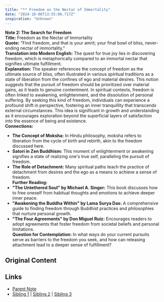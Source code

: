 ```yaml
---
title: "** Freedom as the Nectar of Immortality"
date: "2024-10-06T13:55:06.717Z"
inspiration: "Unknown"
---
```


  
**Note 2: The Search for Freedom**  
**Title:** Freedom as the Nectar of Immortality  
**Quote:** "Find freedom, and that is your amrit; your final bowl of bliss, never-ending nectar of immortality."  
**Translation into Modern English:** The quest for true joy lies in discovering freedom, which is metaphorically compared to an immortal nectar that signifies ultimate fulfillment.  
**Explanation:** The speaker references the concept of freedom as the ultimate source of bliss, often illustrated in various spiritual traditions as a state of liberation from the confines of ego and material desires. This notion suggests that the pursuit of freedom should be prioritized over material gains, as it leads to genuine contentment. In spiritual contexts, freedom is often linked to awakening, enlightenment, and the dissolution of personal suffering. By seeking this kind of freedom, individuals can experience a profound shift in perspective, fostering an inner tranquillity that transcends external circumstances. This idea is significant in growth and understanding as it encourages exploration beyond the superficial layers of satisfaction into the essence of being and existence.  
**Connections:**  
- **The Concept of Moksha:** In Hindu philosophy, moksha refers to liberation from the cycle of birth and rebirth, akin to the freedom discussed here.  
- **Satori in Zen Buddhism:** This moment of enlightenment or awakening signifies a state of realizing one's true self, paralleling the pursuit of freedom.  
- **The Role of Detachment:** Many spiritual paths teach the practice of detachment from desires and the ego as a means to achieve a sense of freedom.  
**Further Reading:**  
- **"The Untethered Soul" by Michael A. Singer:** This book discusses how to free oneself from habitual thoughts and emotions to achieve deeper inner peace.  
- **"Awakening the Buddha Within" by Lama Surya Das:** A comprehensive guide to finding freedom through Buddhist practices and philosophies that nurture personal growth.  
- **"The Four Agreements" by Don Miguel Ruiz:** Encourages readers to adopt agreements that foster freedom from societal beliefs and personal limitations.  
**Question for Contemplation:** In what ways do your current pursuits serve as barriers to the freedom you seek, and how can releasing attachment lead to a deeper sense of fulfillment?  



## Original Content



## Links

- [Parent Note](/parent-note.md)
- [Sibling 1](/zettel1.md) | [Sibling 2](/zettel2.md) | [Sibling 3](/zettel3.md)

